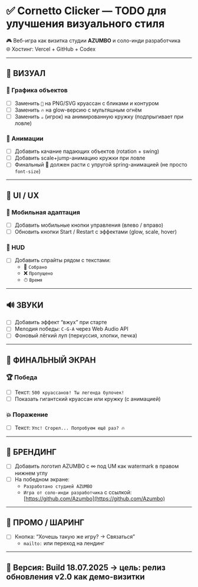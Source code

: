# ✅ Cornetto Clicker — TODO для улучшения визуального стиля
🎮 Веб-игра как визитка студии **AZUMBO** и соло-инди разработчика  
🌐 Хостинг: Vercel + GitHub + Codex

---

## 🎨 ВИЗУАЛ

### 🔹 Графика объектов
- [ ] Заменить `🥐` на PNG/SVG круассан с бликами и контуром
- [ ] Заменить `🔥` на glow-версию с мультяшным огнём
- [ ] Заменить `☕` (игрок) на анимированную кружку (подпрыгивает при ловле)

### 🔹 Анимации
- [ ] Добавить качание падающих объектов (rotation + swing)
- [ ] Добавить scale+jump-анимацию кружки при ловле
- [ ] Финальный 🥐 должен расти с упругой spring-анимацией (не просто `font-size`)

---

## 🧩 UI / UX

### 📱 Мобильная адаптация
- [ ] Добавить мобильные кнопки управления (влево / вправо)
- [ ] Обновить кнопки Start / Restart с эффектами (glow, scale, hover)

### 🧾 HUD
- [ ] Добавить спрайты рядом с текстами:
  - 🥐 `Собрано`
  - ❌ `Пропущено`
  - ⏱ `Время`

---

## 🔊 ЗВУКИ

- [ ] Добавить эффект “вжух” при старте
- [ ] Мелодия победы: `C-G-A` через Web Audio API
- [ ] Фоновый лёгкий луп (перкуссия, хлопки, печка)

---

## 🏁 ФИНАЛЬНЫЙ ЭКРАН

### 🏆 Победа
- [ ] Текст: `500 круассанов! Ты легенда булочек!`
- [ ] Показать гигантский круассан или кружку (с анимацией)

### 💥 Поражение
- [ ] Текст: `Упс! Сгорел... Попробуем ещё раз? 🔥`

---

## 🔖 БРЕНДИНГ

- [ ] Добавить логотип AZUMBO с ∞ под UM как watermark в правом нижнем углу
- [ ] На победном экране:
  - `Разработано студией AZUMBO`
  - `Игра от соло-инди разработчика` с ссылкой: [https://github.com/Azumbo](https://github.com/Azumbo)

---

## 📢 ПРОМО / ШАРИНГ

- [ ] Кнопка: “Хочешь такую же игру? → Связаться”
  - `mailto:` или переход на лендинг

---

## 📌 Версия: Build 18.07.2025 → цель: релиз обновления v2.0 как демо-визитки

